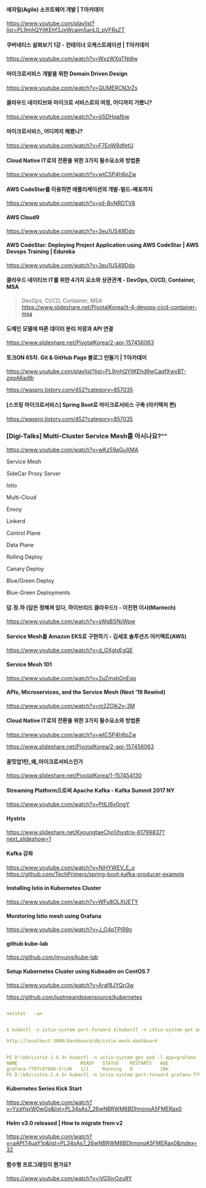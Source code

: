 #### 애자일(Agile) 소프트웨어 개발 | T아카데미
https://www.youtube.com/playlist?list=PL9mhQYIlKEhf3JxWcaim5anL0_pVFRsZT

#### 쿠버네티스 살펴보기 1강 - 컨테이너 오케스트레이션 | T아카데미
https://www.youtube.com/watch?v=WxzWXqTNdlw

#### 마이크로서비스 개발을 위한 Domain Driven Design
https://www.youtube.com/watch?v=QUMERCN3rZs

#### 클라우드 네이티브와 마이크로 서비스로의 여정, 어디까지 가봤니?
https://www.youtube.com/watch?v=jji5DHqafbw

####  마이크로서비스, 어디까지 해봤니?
https://www.youtube.com/watch?v=F7EnW8dfetU


#### Cloud Native IT로의 전환을 위한 3가지 필수요소와 방법론
https://www.youtube.com/watch?v=wtC5P4h6pZw

#### AWS CodeStar를 이용하면 애플리케이션의 개발-빌드-배포까지
https://www.youtube.com/watch?v=yd-BvNRDTV8

#### AWS Cloud9
https://www.youtube.com/watch?v=3eu1US49Ddo

#### AWS CodeStar: Deploying Project Application using AWS CodeStar | AWS Devops Training | Edureka
https://www.youtube.com/watch?v=3eu1US49Ddo

#### 클라우드 네이티브 IT를 위한 4가지 요소와 상관관계 - DevOps, CI/CD, Container, MSA
> DevOps, CI/CD, Container, MSA
https://www.slideshare.net/PivotalKorea/it-4-devops-cicd-container-msa

#### 도메인 모델에 따른 데이터 분리 저장과 API 연결
https://www.slideshare.net/PivotalKorea/2-api-157456063


#### 토크ON 65차. Git & GitHub Page 블로그 만들기 | T아카데미
https://www.youtube.com/playlist?list=PL9mhQYIlKEhd9wCaqfXwxBT-zqgA6adlb

https://waspro.tistory.com/452?category=857035

#### [스프링 마이크로서비스] Spring Boot로 마이크로서비스 구축 (아키텍처 편)
https://waspro.tistory.com/452?category=857035



### [Digi-Talks] Multi-Cluster Service Mesh를 아시나요?^^
https://www.youtube.com/watch?v=wKz59aGuXMA

Service Mesh 

SideCar Proxy Server

Istio 

Multi-Cloud

Envoy 

Linkerd

Control Plane

Data Plane

Rolling Deploy 

Canary Deploy

Blue/Green Deploy 

Blue-Green Deployments


#### 답.정.하 (답은 정해져 있다, 하이브리드 클라우드!) - 이진현 이사(Mantech) 
https://www.youtube.com/watch?v=sWqBSfkiWpw

#### Service Mesh를 Amazon EKS로 구현하기 - 김세호 솔루션즈 아키텍트(AWS)
https://www.youtube.com/watch?v=d_GXglxEgQE

#### Service Mesh 101

https://www.youtube.com/watch?v=2uZmxbGnEqo

#### APIs, Microservices, and the Service Mesh (Next ‘19 Rewind)
https://www.youtube.com/watch?v=m2ZOIk2v-3M


#### Cloud Native IT로의 전환을 위한 3가지 필수요소와 방법론
https://www.youtube.com/watch?v=wtC5P4h6pZw

https://www.slideshare.net/PivotalKorea/2-api-157456063

#### 꿀밋업1탄_왜_마이크로서비스인가
https://www.slideshare.net/PivotalKorea/1-157454130

#### Streaming Platform으로써 Apache Kafka - Kafka Summit 2017 NY
https://www.youtube.com/watch?v=PtILI6v0ngY


#### Hystrix
https://www.slideshare.net/KyoungtaeCho1/hystrix-61799837?next_slideshow=1

#### Kafka 강좌 
https://www.youtube.com/watch?v=NjHYWEV_E_o
https://github.com/TechPrimers/spring-boot-kafka-producer-example

#### Installing Istio in Kubernetes Cluster
https://www.youtube.com/watch?v=WFu8OLXUETY

#### Monitoring Istio mesh using Grafana
https://www.youtube.com/watch?v=J_O4pTPjR9o


#### github kube-lab

https://github.com/jmyung/kube-lab



#### Setup Kubernetes Cluster using Kubeadm on CentOS 7

https://www.youtube.com/watch?v=Araf8JYQn3w

https://github.com/justmeandopensource/kubernetes

```yaml 

netstat   -an


$ kubectl -n istio-system port-forward $(kubectl -n istio-system get pod -l app=grafana -o jsonpath='{.items[0].metadata.name}') 3000:3000 &

http://localhost:3000/dashboard/db/istio-mesh-dashboard


PS D:\k8s\istio-1.4.3> kubectl -n istio-system get pod -l app=grafana
NAME                       READY   STATUS    RESTARTS   AGE
grafana-7797c87688-5rcdk   1/1     Running   0          10m
PS D:\k8s\istio-1.4.3> kubectl -n istio-system port-forward grafana-7797c87688-5rcdk 3000:3000

```
#### Kubernetes Series Kick Start
https://www.youtube.com/watch?v=YzaYqxW0wGs&list=PL34sAs7_26wNBRWM6BDhnonoA5FMERax0


#### Helm v3.0 released | How to migrate from v2

https://www.youtube.com/watch?v=aAPtT4uaY1o&list=PL34sAs7_26wNBRWM6BDhnonoA5FMERax0&index=32


#### 함수형 프로그래밍이 뭔가요?
https://www.youtube.com/watch?v=jVG5jvOzu9Y
